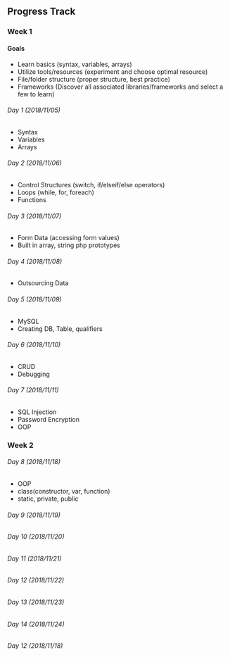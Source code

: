 ## Progress Track

### Week 1

#### Goals

- Learn basics (syntax, variables, arrays)
- Utilize tools/resources (experiment and choose optimal resource)
- File/folder structure (proper structure, best practice)
- Frameworks (Discover all associated libraries/frameworks and select a few to learn)

###### Day 1 (2018/11/05)

- Syntax
- Variables
- Arrays

###### Day 2 (2018/11/06)

- Control Structures (switch, if/elseif/else operators)
- Loops (while, for, foreach)
- Functions

###### Day 3 (2018/11/07)

- Form Data (accessing form values)
- Built in array, string php prototypes

###### Day 4 (2018/11/08)

- Outsourcing Data

###### Day 5 (2018/11/09)

- MySQL
- Creating DB, Table, qualifiers

###### Day 6 (2018/11/10)

- CRUD
- Debugging

###### Day 7 (2018/11/11)

- SQL Injection
- Password Encryption
- OOP

### Week 2

###### Day 8 (2018/11/18)

- OOP
- class(constructor, var, function)
- static, private, public

###### Day 9 (2018/11/19)

###### Day 10 (2018/11/20)

###### Day 11 (2018/11/21)

###### Day 12 (2018/11/22)

###### Day 13 (2018/11/23)

###### Day 14 (2018/11/24)

###### Day 12 (2018/11/18)
